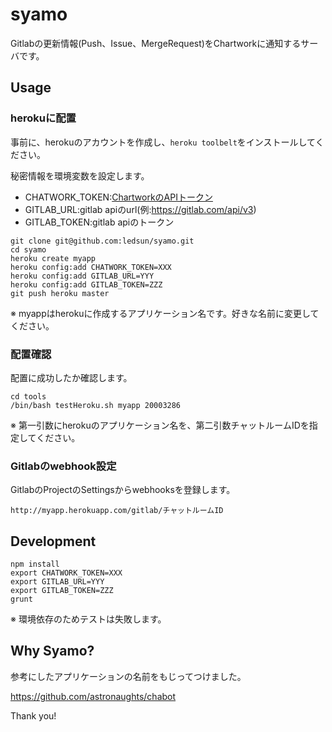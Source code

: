syamo
=====

Gitlabの更新情報(Push、Issue、MergeRequest)をChartworkに通知するサーバです。

## Usage
### herokuに配置
事前に、herokuのアカウントを作成し、`heroku toolbelt`をインストールしてください。

秘密情報を環境変数を設定します。

- CHATWORK_TOKEN:[ChartworkのAPIトークン](http://developer.chatwork.com/ja/)
- GITLAB_URL:gitlab apiのurl(例:https://gitlab.com/api/v3)
- GITLAB_TOKEN:gitlab apiのトークン

```
git clone git@github.com:ledsun/syamo.git
cd syamo
heroku create myapp
heroku config:add CHATWORK_TOKEN=XXX
heroku config:add GITLAB_URL=YYY
heroku config:add GITLAB_TOKEN=ZZZ
git push heroku master
```

※ myappはherokuに作成するアプリケーション名です。好きな名前に変更してください。

### 配置確認
配置に成功したか確認します。

```
cd tools
/bin/bash testHeroku.sh myapp 20003286
```

※ 第一引数にherokuのアプリケーション名を、第二引数チャットルームIDを指定してください。

### Gitlabのwebhook設定
GitlabのProjectのSettingsからwebhooksを登録します。

```
http://myapp.herokuapp.com/gitlab/チャットルームID
```

## Development

```
npm install
export CHATWORK_TOKEN=XXX
export GITLAB_URL=YYY
export GITLAB_TOKEN=ZZZ
grunt
```

※ 環境依存のためテストは失敗します。


## Why Syamo?
参考にしたアプリケーションの名前をもじってつけました。

https://github.com/astronaughts/chabot

Thank you!
